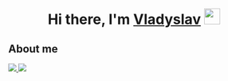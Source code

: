 <h1 align="center">Hi there, I'm <a href="https://t.me/bober112" target="_blank">Vladyslav</a> 
<img src="https://github.com/blackcater/blackcater/raw/main/images/Hi.gif" height="32"/></h1>

<h2>About me</h2>
<a href="https://t.me/bober112"><img src="https://img.shields.io/badge/Telegram-2CA5E0?style=for-the-badge&logo=telegram&logoColor=white"</a>
<a href="https://www.instagram.com/bober486/"><img src="https://img.shields.io/badge/Instagram-%23E4405F.svg?style=for-the-badge&logo=Instagram&logoColor=white"</a>
<p></p>
